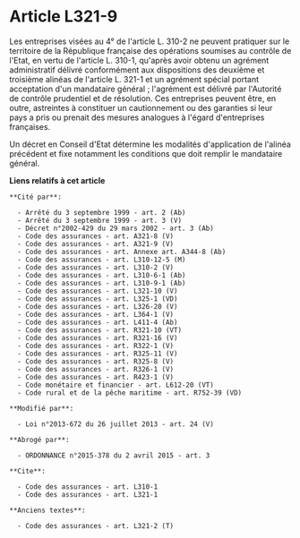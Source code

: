 # Article L321-9

Les entreprises visées au 4° de l'article L. 310-2 ne peuvent pratiquer sur le territoire de la République française des
opérations soumises au contrôle de l'Etat, en vertu de l'article L. 310-1, qu'après avoir obtenu un agrément administratif
délivré conformément aux dispositions des deuxième et troisième alinéas de l'article L. 321-1 et un agrément spécial portant
acceptation d'un mandataire général ; l'agrément est délivré par l'Autorité de contrôle prudentiel et de résolution. Ces
entreprises peuvent être, en outre, astreintes à constituer un cautionnement ou des garanties si leur pays a pris ou prenait
des mesures analogues à l'égard d'entreprises françaises. 

Un décret en Conseil d'Etat détermine les modalités d'application de l'alinéa précédent et fixe notamment les conditions que
doit remplir le mandataire général.

**Liens relatifs à cet article**

	**Cité par**:

	  - Arrêté du 3 septembre 1999 - art. 2 (Ab)
	  - Arrêté du 3 septembre 1999 - art. 3 (V)
	  - Décret n°2002-429 du 29 mars 2002 - art. 3 (Ab)
	  - Code des assurances - art. A321-8 (V)
	  - Code des assurances - art. A321-9 (V)
	  - Code des assurances - art. Annexe art. A344-8 (Ab)
	  - Code des assurances - art. L310-12-5 (M)
	  - Code des assurances - art. L310-2 (V)
	  - Code des assurances - art. L310-6-1 (Ab)
	  - Code des assurances - art. L310-9-1 (Ab)
	  - Code des assurances - art. L321-10 (V)
	  - Code des assurances - art. L325-1 (VD)
	  - Code des assurances - art. L326-20 (V)
	  - Code des assurances - art. L364-1 (V)
	  - Code des assurances - art. L411-4 (Ab)
	  - Code des assurances - art. R321-10 (VT)
	  - Code des assurances - art. R321-16 (V)
	  - Code des assurances - art. R322-1 (V)
	  - Code des assurances - art. R325-11 (V)
	  - Code des assurances - art. R325-8 (V)
	  - Code des assurances - art. R326-1 (V)
	  - Code des assurances - art. R423-1 (V)
	  - Code monétaire et financier - art. L612-20 (VT)
	  - Code rural et de la pêche maritime - art. R752-39 (VD)

	**Modifié par**:

	  - Loi n°2013-672 du 26 juillet 2013 - art. 24 (V)

	**Abrogé par**:

	  - ORDONNANCE n°2015-378 du 2 avril 2015 - art. 3

	**Cite**:

	  - Code des assurances - art. L310-1
	  - Code des assurances - art. L321-1

	**Anciens textes**:

	  - Code des assurances - art. L321-2 (T)
